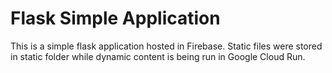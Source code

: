 # Flask Simple Application

This is a simple flask application hosted in Firebase. Static files were stored in static folder while dynamic content is being run in Google Cloud Run. 
